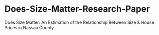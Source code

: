 # Does-Size-Matter-Research-Paper
Does Size Matter: An Estimation of the Relationship Between Size &amp; House Prices in Nassau County
